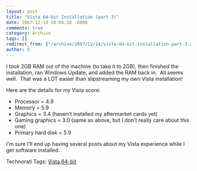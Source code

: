 ```yaml
---
layout: post
title: "Vista 64-bit Installation (part 3)"
date: 2007-12-14 20:04:18 -0800
comments: true
category: Archive
tags: []
redirect_from: ["/archive/2007/12/14/vista-64-bit-installation-part-3.aspx/"]
author: 0
---
```

<!-- more -->
<p>I took 2GB RAM out of the machine (to take it to 2GB), then finished the installation, ran Windows Update, and added the RAM back in.  All seems well.  That was a LOT easier than slipstreaming my own Vista installation!</p>  <p>Here are the details for my Vista score:</p>  <ul>   <li>Processor = 4.9 </li>    <li>Memory = 5.9 </li>    <li>Graphics = 3.4 (haven't installed my aftermarket cards yet) </li>    <li>Gaming graphics = 3.0 (same as above, but I don't really care about this one) </li>    <li>Primary hard disk = 5.9 </li> </ul>  <p>I'm sure I'll end up having several posts about my Vista experience while I get software installed.</p>  <div class="wlWriterSmartContent" id="scid:0767317B-992E-4b12-91E0-4F059A8CECA8:86eef9ce-25d0-45be-a9fc-501b373a4746" style="padding-right: 0px; display: inline; padding-left: 0px; padding-bottom: 0px; margin: 0px; padding-top: 0px">Technorati Tags: <a href="http://technorati.com/tags/Vista" rel="tag">Vista</a>,<a href="http://technorati.com/tags/64-bit" rel="tag">64-bit</a></div>

